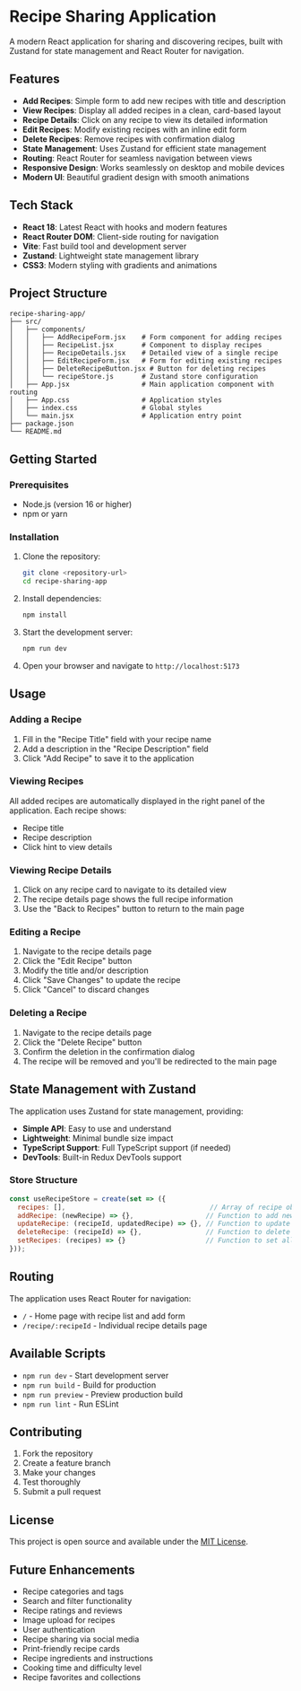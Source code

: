 # Recipe Sharing Application

A modern React application for sharing and discovering recipes, built with Zustand for state management and React Router for navigation.

## Features

- **Add Recipes**: Simple form to add new recipes with title and description
- **View Recipes**: Display all added recipes in a clean, card-based layout
- **Recipe Details**: Click on any recipe to view its detailed information
- **Edit Recipes**: Modify existing recipes with an inline edit form
- **Delete Recipes**: Remove recipes with confirmation dialog
- **State Management**: Uses Zustand for efficient state management
- **Routing**: React Router for seamless navigation between views
- **Responsive Design**: Works seamlessly on desktop and mobile devices
- **Modern UI**: Beautiful gradient design with smooth animations

## Tech Stack

- **React 18**: Latest React with hooks and modern features
- **React Router DOM**: Client-side routing for navigation
- **Vite**: Fast build tool and development server
- **Zustand**: Lightweight state management library
- **CSS3**: Modern styling with gradients and animations

## Project Structure

```
recipe-sharing-app/
├── src/
│   ├── components/
│   │   ├── AddRecipeForm.jsx    # Form component for adding recipes
│   │   ├── RecipeList.jsx       # Component to display recipes
│   │   ├── RecipeDetails.jsx    # Detailed view of a single recipe
│   │   ├── EditRecipeForm.jsx   # Form for editing existing recipes
│   │   ├── DeleteRecipeButton.jsx # Button for deleting recipes
│   │   └── recipeStore.js       # Zustand store configuration
│   ├── App.jsx                  # Main application component with routing
│   ├── App.css                  # Application styles
│   ├── index.css                # Global styles
│   └── main.jsx                 # Application entry point
├── package.json
└── README.md
```

## Getting Started

### Prerequisites

- Node.js (version 16 or higher)
- npm or yarn

### Installation

1. Clone the repository:
   ```bash
   git clone <repository-url>
   cd recipe-sharing-app
   ```

2. Install dependencies:
   ```bash
   npm install
   ```

3. Start the development server:
   ```bash
   npm run dev
   ```

4. Open your browser and navigate to `http://localhost:5173`

## Usage

### Adding a Recipe

1. Fill in the "Recipe Title" field with your recipe name
2. Add a description in the "Recipe Description" field
3. Click "Add Recipe" to save it to the application

### Viewing Recipes

All added recipes are automatically displayed in the right panel of the application. Each recipe shows:
- Recipe title
- Recipe description
- Click hint to view details

### Viewing Recipe Details

1. Click on any recipe card to navigate to its detailed view
2. The recipe details page shows the full recipe information
3. Use the "Back to Recipes" button to return to the main page

### Editing a Recipe

1. Navigate to the recipe details page
2. Click the "Edit Recipe" button
3. Modify the title and/or description
4. Click "Save Changes" to update the recipe
5. Click "Cancel" to discard changes

### Deleting a Recipe

1. Navigate to the recipe details page
2. Click the "Delete Recipe" button
3. Confirm the deletion in the confirmation dialog
4. The recipe will be removed and you'll be redirected to the main page

## State Management with Zustand

The application uses Zustand for state management, providing:

- **Simple API**: Easy to use and understand
- **Lightweight**: Minimal bundle size impact
- **TypeScript Support**: Full TypeScript support (if needed)
- **DevTools**: Built-in Redux DevTools support

### Store Structure

```javascript
const useRecipeStore = create(set => ({
  recipes: [],                                    // Array of recipe objects
  addRecipe: (newRecipe) => {},                  // Function to add new recipe
  updateRecipe: (recipeId, updatedRecipe) => {}, // Function to update recipe
  deleteRecipe: (recipeId) => {},                // Function to delete recipe
  setRecipes: (recipes) => {}                    // Function to set all recipes
}));
```

## Routing

The application uses React Router for navigation:

- `/` - Home page with recipe list and add form
- `/recipe/:recipeId` - Individual recipe details page

## Available Scripts

- `npm run dev` - Start development server
- `npm run build` - Build for production
- `npm run preview` - Preview production build
- `npm run lint` - Run ESLint

## Contributing

1. Fork the repository
2. Create a feature branch
3. Make your changes
4. Test thoroughly
5. Submit a pull request

## License

This project is open source and available under the [MIT License](LICENSE).

## Future Enhancements

- Recipe categories and tags
- Search and filter functionality
- Recipe ratings and reviews
- Image upload for recipes
- User authentication
- Recipe sharing via social media
- Print-friendly recipe cards
- Recipe ingredients and instructions
- Cooking time and difficulty level
- Recipe favorites and collections
